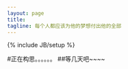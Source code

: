 ```yaml
---
layout: page
title: 
tagline: 每个人都应该为他的梦想付出他的全部
---
```

{% include JB/setup %}

#正在构思。。。。。。
##等几天吧~~~~

<script type="text/javascript">
(function(){
var url = "http://widget.weibo.com/distribution/comments.php?width=0&url=http%3A%2F%2Fblog.xujialiang.net&fontsize=14&skin=8&ralateuid=1269468853&iframskin=8&dpc=1";
var str1='<iframe id=\'WBCommentFrame\' src=\'';
document.write(str1 + url + '" scrolling="no" frameborder="0" style="width:100%"></iframe>');
})();
</script>
<script src="http://tjs.sjs.sinajs.cn/open/widget/js/widget/comment.js" type="text/javascript" charset="utf-8"></script>
<script type="text/javascript">
window.WBComment.init({
    "id": "WBCommentFrame"
});
</script>